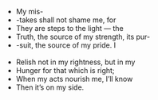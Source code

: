 

- My mis-
- -takes shall not shame me, for
- They are steps to the light — the
- Truth, the source of my strength, its pur-
- -suit, the source of my pride. I <br><br>
- Relish not in my rightness, but in my
- Hunger for that which is right;
- When my acts nourish me, I’ll know
- Then it’s on my side.